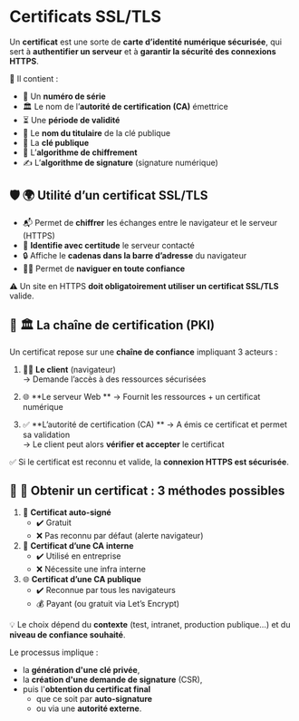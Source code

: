 # Certificats SSL/TLS

Un **certificat** est une sorte de **carte d’identité numérique sécurisée**, qui sert à **authentifier un serveur** et à **garantir la sécurité des connexions HTTPS**.

📌 Il contient :

- 🔢 Un **numéro de série**
- 🏛️ Le nom de l’**autorité de certification (CA)** émettrice
- ⏳ Une **période de validité**
- 👤 Le **nom du titulaire** de la clé publique
- 🔑 La **clé publique**
- 🔑 L’**algorithme de chiffrement**
- ✍️ L’**algorithme de signature** (signature numérique)



## 🛡️ **🌍 Utilité d’un certificat SSL/TLS**

- 📬 Permet de **chiffrer** les échanges entre le navigateur et le serveur (HTTPS)
- 🔐 **Identifie avec certitude** le serveur contacté
- 🔒 Affiche le **cadenas dans la barre d’adresse** du navigateur
- 🧘‍♂️ Permet de **naviguer en toute confiance**

⚠️ Un site en HTTPS **doit obligatoirement utiliser un certificat SSL/TLS** valide.



## 🔗 **🏛️ La chaîne de certification (PKI)**

Un certificat repose sur une **chaîne de confiance** impliquant 3 acteurs :

1.  👨‍💻 **Le client** (navigateur)  
    → Demande l’accès à des ressources sécurisées

2.  🌐 **Le serveur Web  **
    → Fournit les ressources + un certificat numérique

3.  ✅ **L’autorité de certification (CA)  **
    → A émis ce certificat et permet sa validation  
    → Le client peut alors **vérifier et accepter** le certificat

✅ Si le certificat est reconnu et valide, la **connexion HTTPS est sécurisée**.



## 📜 **🔧 Obtenir un certificat : 3 méthodes possibles**

1.  🧪 **Certificat auto-signé** 
    - ✔️ Gratuit 
    - ❌ Pas reconnu par défaut (alerte navigateur)
2.  🏢 **Certificat d’une CA interne** 
    - ✔️ Utilisé en entreprise 
    - ❌ Nécessite une infra interne
3.  🌐 **Certificat d’une CA publique** 
    - ✔️ Reconnue par tous les navigateurs 
    - 💰 Payant (ou gratuit via Let’s Encrypt)

💡 Le choix dépend du **contexte** (test, intranet, production publique…) et du **niveau de confiance souhaité**.

Le processus implique :
- la **génération d'une clé privée**, 
- la **création d'une demande de signature** (CSR),
- puis l'**obtention du certificat final**
    - que ce soit par **auto-signature** 
    - ou via une **autorité externe**.
